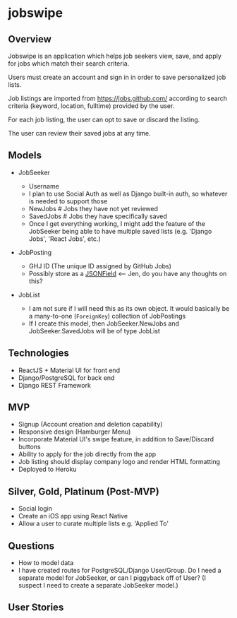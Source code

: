 # jobswipe

## Overview

Jobswipe is an application which helps job seekers view, save, and apply for jobs which
match their search criteria.

Users must create an account and sign in in order to save personalized job lists.

Job listings are imported from https://jobs.github.com/ according to search criteria (keyword, location, fulltime) provided by the user.

For each job listing, the user can opt to save or discard the listing.

The user can review their saved jobs at any time.

## Models

- JobSeeker

  - Username
  - I plan to use Social Auth as well as Django built-in auth, so whatever is needed to support those
  - NewJobs # Jobs they have not yet reviewed
  - SavedJobs # Jobs they have specifically saved
  - Once I get everything working, I might add the feature of the JobSeeker being able to have multiple saved lists (e.g. 'Django Jobs', 'React Jobs', etc.)

- JobPosting

  - GHJ ID (The unique ID assigned by GitHub Jobs)
  - Possibly store as a [JSONField](https://docs.djangoproject.com/en/3.0/ref/contrib/postgres/fields/#jsonfield) <-- Jen, do you have any thoughts on this?

- JobList
  - I am not sure if I will need this as its own object. It would basically be a many-to-one (`ForeignKey`) collection of JobPostings
  - If I create this model, then JobSeeker.NewJobs and JobSeeker.SavedJobs will be of type JobList

## Technologies

- ReactJS + Material UI for front end
- Django/PostgreSQL for back end
- Django REST Framework

## MVP

- Signup (Account creation and deletion capability)
- Responsive design (Hamburger Menu)
- Incorporate Material UI's swipe feature, in addition to Save/Discard buttons
- Ability to apply for the job directly from the app
- Job listing should display company logo and render HTML formatting
- Deployed to Heroku

## Silver, Gold, Platinum (Post-MVP)

- Social login
- Create an iOS app using React Native
- Allow a user to curate multiple lists e.g. 'Applied To'

## Questions

- How to model data
- I have created routes for PostgreSQL/Django User/Group. Do I need a separate model for JobSeeker, or can I piggyback off of User? (I suspect I need to create a separate JobSeeker model.)

## User Stories
